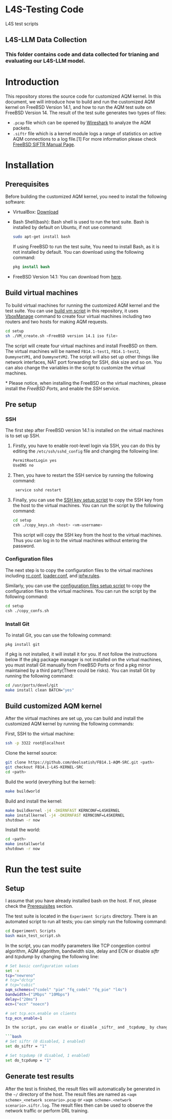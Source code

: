 # L4S-Testing Code
L4S test scripts

## L4S-LLM Data Collection 
### This folder contains code and data collected for trianing and evaluating our L4S-LLM model.





# Introduction

This repository stores the source code for customized AQM kernel. In this document, we will introduce how to build and run the customized AQM kernel on FreeBSD Version 14.1, and how to run the AQM test suite on FreeBSD Version 14. The result of the test suite generates two types of files:

- `.pcap` file which can be opened by [Wireshark](https://www.wireshark.org/) to analyze the AQM packets.
- `.siftr` file which is a kernel module logs a range of statistics on active AQM connections to a log file.[1] For more information please check [FreeBSD SIFTR Manual Page](https://www.freebsd.org/cgi/man.cgi?query=siftr&apropos=0&sektion=4&manpath=FreeBSD+11.0-RELEASE&arch=default&format=html).




# Installation

## Prerequisites

Before building the customized AQM kernel, you need to install the following software:

- VirtualBox: [Download](https://www.virtualbox.org/wiki/Downloads)
- Bash Shell(bash): Bash shell is used to run the test suite. Bash is installed by default on Ubuntu, if not use command:

  ```bash
  sudo apt-get install bash
  ```


  If using FreeBSD to run the test suite, You need to install Bash, as it is not installed by default. You can download using the following command:

  ```csh
  pkg install bash
  ```

- FreeBSD Version 14.1: You can download from [here](http://ftp-archive.freebsd.org/mirror/FreeBSD-Archive/old-releases/ISO-IMAGES/14.1/?C=S&O=D).

## Build virtual machines

To build virtual machines for running the customized AQM kernel and the test suite. You can use [build vm script](./setup/VM_create.sh) in this repository, it uses [VboxManage](https://www.virtualbox.org/manual/ch08.html) command to create four virtual machines including two routers and two hosts for making AQM requests.

```bash
cd setup
sh ./VM_create.sh <FreeBSD version 14.1 iso file>
```

The script will create four virtual machines and install FreeBSD on them. The virtual machines will be named `FB14.1-test1`, `FB14.1-test2`, `DummynetVM1`, and `DummynetVM2`. The script will also set up other things like network interfaces, NAT port forwarding for SSH, disk size and so on. You can also change the variables in the script to customize the virtual machines.

\* Please notice, when installing the FreeBSD on the virtual machines, please install the _FreeBSD Ports_, and enable the _SSH_ service.

## Pre setup

### SSH

The first step after FreeBSD version 14.1 is installed on the virtual machines is to set up SSH.

1. Firstly, you have to enable root-level login via SSH, you can do this by editing the `/etc/ssh/sshd_config` file and changing the following line:

   ```bash
   PermitRootLogin yes
   UseDNS no
   ```

2. Then, you have to restart the SSH service by running the following command:

   ```bash
    service sshd restart
   ```

3. Finally, you can use the [SSH key setup script](./setup/copy_keys.sh) to copy the SSH key from the host to the virtual machines. You can run the script by the following command:

   ```bash
   cd setup
   csh ./copy_keys.sh <host> <vm-username>
   ```

   This script will copy the SSH key from the host to the virtual machines. Thus you can log in to the virtual machines without entering the password.

### Configuration files

The next step is to copy the configuration files to the virtual machines including [rc.conf](<https://www.freebsd.org/cgi/man.cgi?rc.conf(5)>), [loader.conf](<https://www.freebsd.org/cgi/man.cgi?loader.conf(5)>), and [ipfw.rules](<https://www.freebsd.org/cgi/man.cgi?ipfw(8)>).

Similarly, you can use the [configuration files setup script](./setup/copy_confs.sh) to copy the configuration files to the virtual machines. You can run the script by the following command:

```bash
cd setup
csh ./copy_confs.sh
```

### Install Git
To install Git, you can use the following command:
```
pkg install git
```
if pkg is not installed, it will install it for you. If not follow the instructions below
If the pkg package manager is not installed on the virtual machines, you must install Git manually from FreeBSD Ports or find a pkg mirror maintained by a third party(There could be risks). You can install Git by running the following command:

```bash
cd /usr/ports/devel/git
make install clean BATCH="yes"
```

## Build customized AQM kernel

After the virtual machines are set up, you can build and install the customized AQM kernel by running the following commands:

First, SSH to the virtual machine:
```bash
ssh -p 3322 root@localhost
```
Clone the kernel source:
```bash
git clone https://github.com/deolsatish/FB14.1-AQM-SRC.git <path>
git checkout FB14.1-L4S-KERNEL-SRC
cd <path>
```
Build the world (everything but the kernel):
```bash
make buildworld
```
Build and install the kernel:
```bash
make buildkernel -j4 -DKERNFAST KERNCONF=L4SKERNEL
make installkernel -j4 -DKERNFAST KERNCONF=L4SKERNEL
shutdown -r now
```
Install the world:
```bash
cd <path>
make installworld
shutdown -r now
```

# Run the test suite

## Setup

I assume that you have already installed bash on the host. If not, please check the [Prerequisites](#prerequisites) section.

The test suite is located in the `Experiment Scripts` directory. There is an automated script to run all tests; you can simply run the following command:

```bash
cd Experiment\ Scripts
bash main_test_script.sh
```

In the script, you can modify parameters like TCP congestion control algorithm, AQM algorithm, bandwidth size, delay and ECN or disable _siftr_ and _tcpdump_ by changing the following line:

```bash
# Set basic configuration values
set -x
tcp="newreno"
# tcp="dctcp"
# tcp="cubic"
aqm_schemes=("codel" "pie" "fq_codel" "fq_pie" "l4s")
bandwidth=("1Mbps" "10Mbps")
delay=("20ms")
ecn=("ecn" "noecn")

# set tcp.ecn.enable on clients
tcp_ecn_enable=1

In the script, you can enable or disable _siftr_ and _tcpdump_ by changing the following line:

```bash
# Set siftr (0 disabled, 1 enabled)
set do_siftr = "1"

# Set tcpdump (0 disabled, 1 enabled)
set do_tcpdump = "1"
```

## Generate test results

After the test is finished, the result files will automatically be generated in the `~/` directory of the host. The result files are named as `<aqm scheme>_<network scenario>.pcap` or `<aqm scheme>.<network scenario>.siftr.log`. The result files then can be used to observe the network traffic or perform DRL training.
